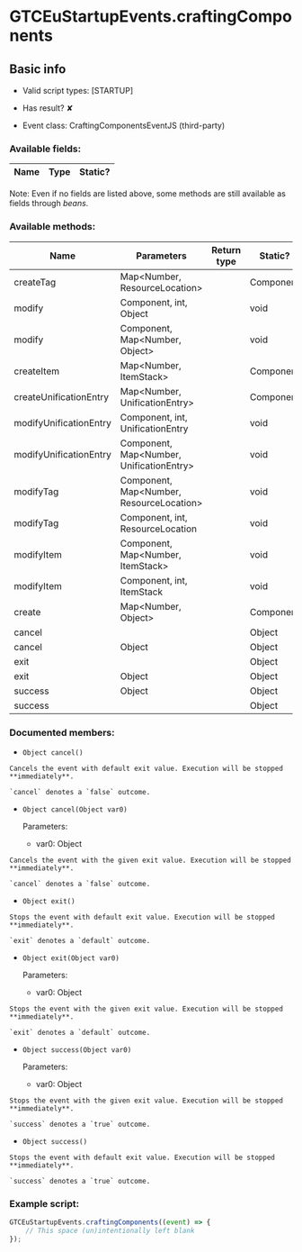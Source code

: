 # GTCEuStartupEvents.craftingComponents

## Basic info

- Valid script types: [STARTUP]

- Has result? ✘

- Event class: CraftingComponentsEventJS (third-party)

### Available fields:

| Name | Type | Static? |
| ---- | ---- | ------- |

Note: Even if no fields are listed above, some methods are still available as fields through *beans*.

### Available methods:

| Name | Parameters | Return type | Static? |
| ---- | ---------- | ----------- | ------- |
| createTag | Map<Number, ResourceLocation> |  | Component | ✘ |
| modify | Component, int, Object |  | void | ✘ |
| modify | Component, Map<Number, Object> |  | void | ✘ |
| createItem | Map<Number, ItemStack> |  | Component | ✘ |
| createUnificationEntry | Map<Number, UnificationEntry> |  | Component | ✘ |
| modifyUnificationEntry | Component, int, UnificationEntry |  | void | ✘ |
| modifyUnificationEntry | Component, Map<Number, UnificationEntry> |  | void | ✘ |
| modifyTag | Component, Map<Number, ResourceLocation> |  | void | ✘ |
| modifyTag | Component, int, ResourceLocation |  | void | ✘ |
| modifyItem | Component, Map<Number, ItemStack> |  | void | ✘ |
| modifyItem | Component, int, ItemStack |  | void | ✘ |
| create | Map<Number, Object> |  | Component | ✘ |
| cancel |  |  | Object | ✘ |
| cancel | Object |  | Object | ✘ |
| exit |  |  | Object | ✘ |
| exit | Object |  | Object | ✘ |
| success | Object |  | Object | ✘ |
| success |  |  | Object | ✘ |


### Documented members:

- `Object cancel()`
```
Cancels the event with default exit value. Execution will be stopped **immediately**.

`cancel` denotes a `false` outcome.
```

- `Object cancel(Object var0)`

  Parameters:
  - var0: Object

```
Cancels the event with the given exit value. Execution will be stopped **immediately**.

`cancel` denotes a `false` outcome.
```

- `Object exit()`
```
Stops the event with default exit value. Execution will be stopped **immediately**.

`exit` denotes a `default` outcome.
```

- `Object exit(Object var0)`

  Parameters:
  - var0: Object

```
Stops the event with the given exit value. Execution will be stopped **immediately**.

`exit` denotes a `default` outcome.
```

- `Object success(Object var0)`

  Parameters:
  - var0: Object

```
Stops the event with the given exit value. Execution will be stopped **immediately**.

`success` denotes a `true` outcome.
```

- `Object success()`
```
Stops the event with default exit value. Execution will be stopped **immediately**.

`success` denotes a `true` outcome.
```



### Example script:

```js
GTCEuStartupEvents.craftingComponents((event) => {
	// This space (un)intentionally left blank
});
```

